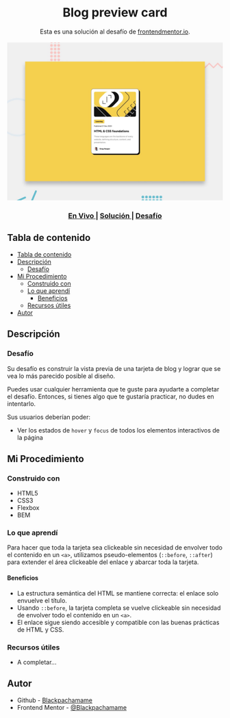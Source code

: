 <h1 align="center">Blog preview card</h1>

<div align="center">
   Esta es una solución al desafío de <a href="https://www.frontendmentor.io/">frontendmentor.io</a>.
</div>
<br>
<div align="center">
<img src="design/preview.jpg"></img>
  <h3>
    <a href="https://blackpachamame.github.io/frontendmentor/newbie/blog-preview-card/">
      En Vivo
    </a>
    <span> | </span>
    <a href="https://www.frontendmentor.io/solutions/blog-preview-card-kHOkfDFWsq">
      Solución
    </a>
   <span> | </span>
    <a href="https://www.frontendmentor.io/challenges/blog-preview-card-ckPaj01IcS">
      Desafío
    </a>
  </h3>
</div>

## Tabla de contenido

- [Tabla de contenido](#tabla-de-contenido)
- [Descripción](#descripción)
  - [Desafío](#desafío)
- [Mi Procedimiento](#mi-procedimiento)
  - [Construido con](#construido-con)
  - [Lo que aprendí](#lo-que-aprendí)
    - [Beneficios](#beneficios)
  - [Recursos útiles](#recursos-útiles)
- [Autor](#autor)

## Descripción

### Desafío

Su desafío es construir la vista previa de una tarjeta de blog y lograr que se vea lo más parecido posible al diseño.

Puedes usar cualquier herramienta que te guste para ayudarte a completar el desafío. Entonces, si tienes algo que te gustaría practicar, no dudes en intentarlo.

Sus usuarios deberían poder:

- Ver los estados de `hover` y `focus` de todos los elementos interactivos de la página

## Mi Procedimiento

### Construido con

- HTML5
- CSS3
- Flexbox
- BEM

### Lo que aprendí

Para hacer que toda la tarjeta sea clickeable sin necesidad de envolver todo el contenido en un `<a>`, utilizamos pseudo-elementos (`::before`, `::after`) para extender el área clickeable del enlace y abarcar toda la tarjeta.

#### Beneficios
- La estructura semántica del HTML se mantiene correcta: el enlace solo envuelve el título.
- Usando `::before`, la tarjeta completa se vuelve clickeable sin necesidad de envolver todo el contenido en un `<a>`.
- El enlace sigue siendo accesible y compatible con las buenas prácticas de HTML y CSS.

### Recursos útiles

- A completar...

## Autor

- Github - [Blackpachamame](https://github.com/Blackpachamame)
- Frontend Mentor - [@Blackpachamame](https://www.frontendmentor.io/profile/Blackpachamame)
